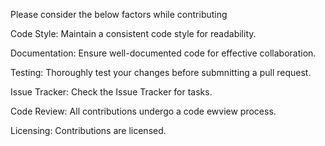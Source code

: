 Please consider the below factors while contributing

Code Style: 
Maintain a consistent code style for readability.

Documentation:
Ensure well-documented code for effective collaboration.

Testing:
Thoroughly test your changes before submnitting a pull request.

Issue Tracker:
Check the Issue Tracker for tasks.

Code Review:
All contributions undergo a code ewview process.

Licensing:
Contributions are licensed.
